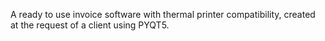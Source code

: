 A ready to use invoice software with thermal printer compatibility, created at the request of a client using PYQT5.
